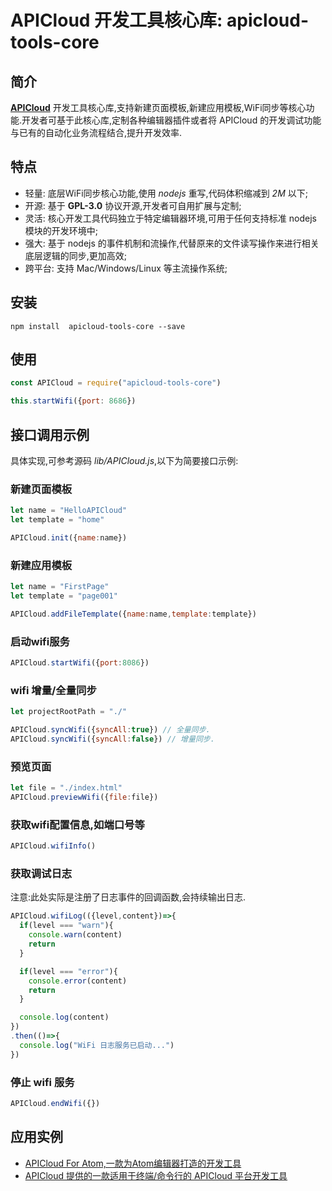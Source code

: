 # APICloud 开发工具核心库: apicloud-tools-core

## 简介

**[APICloud](http://www.apicloud.com/)** 开发工具核心库,支持新建页面模板,新建应用模板,WiFi同步等核心功能.开发者可基于此核心库,定制各种编辑器插件或者将 APICloud 的开发调试功能与已有的自动化业务流程结合,提升开发效率.

## 特点

* 轻量: 底层WiFi同步核心功能,使用 *nodejs* 重写,代码体积缩减到 *2M* 以下;
* 开源: 基于 **GPL-3.0** 协议开源,开发者可自用扩展与定制;
* 灵活: 核心开发工具代码独立于特定编辑器环境,可用于任何支持标准 nodejs 模块的开发环境中;
* 强大: 基于 nodejs 的事件机制和流操作,代替原来的文件读写操作来进行相关底层逻辑的同步,更加高效;
* 跨平台: 支持 Mac/Windows/Linux 等主流操作系统;

## 安装

```shell
npm install  apicloud-tools-core --save
```

## 使用

```js
const APICloud = require("apicloud-tools-core")

this.startWifi({port: 8686})
```

## 接口调用示例

具体实现,可参考源码 *lib/APICloud.js*,以下为简要接口示例:

### 新建页面模板

```js
let name = "HelloAPICloud"
let template = "home"

APICloud.init({name:name})
```

### 新建应用模板

```js
let name = "FirstPage"
let template = "page001"

APICloud.addFileTemplate({name:name,template:template})
```

### 启动wifi服务

```js
APICloud.startWifi({port:8086})
```

### wifi 增量/全量同步

```js
let projectRootPath = "./"

APICloud.syncWifi({syncAll:true}) // 全量同步.
APICloud.syncWifi({syncAll:false}) // 增量同步.
```

### 预览页面

```js
let file = "./index.html"
APICloud.previewWifi({file:file})
```
### 获取wifi配置信息,如端口号等
```js
APICloud.wifiInfo()
```

### 获取调试日志

注意:此处实际是注册了日志事件的回调函数,会持续输出日志.

```js
APICloud.wifiLog(({level,content})=>{
  if(level === "warn"){
    console.warn(content)
    return
  }

  if(level === "error"){
    console.error(content)
    return
  }

  console.log(content)
})
.then(()=>{
  console.log("WiFi 日志服务已启动...")
})
```

### 停止 wifi 服务

```js
APICloud.endWifi({})
```

## 应用实例

* [APICloud For Atom,一款为Atom编辑器打造的开发工具](https://atom.io/packages/apicloud)
* [APICloud 提供的一款适用于终端/命令行的 APICloud 平台开发工具](https://www.npmjs.com/package/apicloud-cli)
